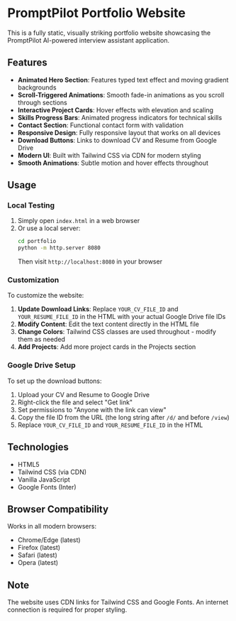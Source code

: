 # PromptPilot Portfolio Website

This is a fully static, visually striking portfolio website showcasing the PromptPilot AI-powered interview assistant application.

## Features

- **Animated Hero Section**: Features typed text effect and moving gradient backgrounds
- **Scroll-Triggered Animations**: Smooth fade-in animations as you scroll through sections
- **Interactive Project Cards**: Hover effects with elevation and scaling
- **Skills Progress Bars**: Animated progress indicators for technical skills
- **Contact Section**: Functional contact form with validation
- **Responsive Design**: Fully responsive layout that works on all devices
- **Download Buttons**: Links to download CV and Resume from Google Drive
- **Modern UI**: Built with Tailwind CSS via CDN for modern styling
- **Smooth Animations**: Subtle motion and hover effects throughout

## Usage

### Local Testing

1. Simply open `index.html` in a web browser
2. Or use a local server:
   ```bash
   cd portfolio
   python -m http.server 8080
   ```
   Then visit `http://localhost:8080` in your browser

### Customization

To customize the website:

1. **Update Download Links**: Replace `YOUR_CV_FILE_ID` and `YOUR_RESUME_FILE_ID` in the HTML with your actual Google Drive file IDs
2. **Modify Content**: Edit the text content directly in the HTML file
3. **Change Colors**: Tailwind CSS classes are used throughout - modify them as needed
4. **Add Projects**: Add more project cards in the Projects section

### Google Drive Setup

To set up the download buttons:

1. Upload your CV and Resume to Google Drive
2. Right-click the file and select "Get link"
3. Set permissions to "Anyone with the link can view"
4. Copy the file ID from the URL (the long string after `/d/` and before `/view`)
5. Replace `YOUR_CV_FILE_ID` and `YOUR_RESUME_FILE_ID` in the HTML

## Technologies

- HTML5
- Tailwind CSS (via CDN)
- Vanilla JavaScript
- Google Fonts (Inter)

## Browser Compatibility

Works in all modern browsers:
- Chrome/Edge (latest)
- Firefox (latest)
- Safari (latest)
- Opera (latest)

## Note

The website uses CDN links for Tailwind CSS and Google Fonts. An internet connection is required for proper styling.
